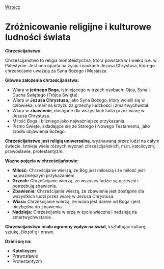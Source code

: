 [Wstecz](../geografia.md)

# Zróżnicowanie religijne i kulturowe ludności świata

**Chrześcijaństwo**

Chrześcijaństwo to religia monoteistyczna, która powstała w I wieku n.e. w Palestynie. Jest ona oparta na życiu i naukach Jezusa Chrystusa, którego chrześcijanie uważają za Syna Bożego i Mesjasza.

**Główne założenia chrześcijaństwa:**

-   Wiara w **jednego Boga**, istniejącego w trzech osobach: Ojca, Syna i Ducha Świętego (Trójca Święta).
-   Wiara w **Jezusa Chrystusa**, jako Syna Bożego, który wcielił się w człowieka, umarł na krzyżu za grzechy ludzkości i zmartwychwstał.
-   Wiara w **zbawienie**, dostępne dla wszystkich ludzi przez wiarę w Jezusa Chrystusa.
-   Miłość Boga i bliźniego jako najważniejsze przykazania.
-   Pismo Święte, składające się ze Starego i Nowego Testamentu, jako źródło objawienia Bożego.

**Chrześcijaństwo jest religią uniwersalną**, wyznawaną przez ludzi na całym świecie. Istnieje wiele różnych wyznań chrześcijańskich, m.in. katolicyzm, prawosławie, protestantyzm.

**Ważne pojęcia w chrześcijaństwie:**

-   **Miłość:** Chrześcijanie wierzą, że Bóg jest miłością i że miłość jest najważniejszym przykazaniem.
-   **Grzech:** Chrześcijanie wierzą, że wszyscy ludzie są grzeszni i potrzebują zbawienia.
-   **Zbawienie:** Chrześcijanie wierzą, że zbawienie jest dostępne dla wszystkich ludzi przez wiarę w Jezusa Chrystusa.
-   **Wiara:** Chrześcijanie wierzą, że wiara jest darem od Boga i jest niezbędna do zbawienia.
-   **Nadzieja:** Chrześcijanie wierzą w życie wieczne i nadzieję na zmartwychwstanie.

**Chrześcijaństwo miało ogromny wpływ na świat**, kształtując kulturę, sztukę, filozofię i prawo.

**Dzieli się na:**

-   **Katolicyzm**
-   Prawosławie
-   Protestantyzm

